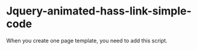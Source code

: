 # Jquery-animated-hass-link-simple-code
When you create one page template, you need to add this script.
